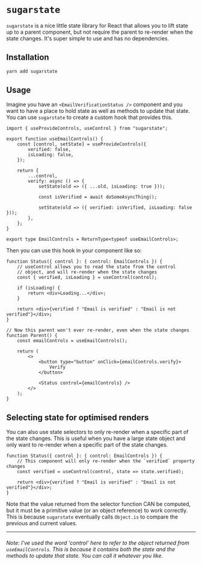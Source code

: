 # `sugarstate`

`sugarstate` is a nice little state library for React that allows you to lift state up to a parent component, but not require the parent to re-render when the state changes. It's super simple to use and has no dependencies.

## Installation

```bash
yarn add sugarstate
```

## Usage

Imagine you have an `<EmailVerificationStatus />` component and you want to have a place to hold state as well as methods to update that state. You can use `sugarstate` to create a custom hook that provides this.

```tsx
import { useProvideControls, useControl } from "sugarstate";

export function useEmailControls() {
	const [control, setState] = useProvideControls({
		verified: false,
		isLoading: false,
	});

	return {
		...control,
		verify: async () => {
			setState(old => ({ ...old, isLoading: true }));

			const isVerified = await doSomeAsyncThing();

			setState(old => ({ verified: isVerified, isLoading: false }));
		},
	};
}

export type EmailControls = ReturnType<typeof useEmailControls>;
```

Then you can use this hook in your component like so:

```tsx
function Status({ control }: { control: EmailControls }) {
	// useControl allows you to read the state from the control
	// object, and will re-render when the state changes
	const { verified, isLoading } = useControl(control);

	if (isLoading) {
		return <div>Loading...</div>;
	}

	return <div>{verified ? "Email is verified" : "Email is not verified"}</div>;
}

// Now this parent won't ever re-render, even when the state changes
function Parent() {
	const emailControls = useEmailControls();

	return (
		<>
			<button type="button" onClick={emailControls.verify}>
				Verify
			</button>

			<Status control={emailControls} />
		</>
	);
}
```

## Selecting state for optimised renders

You can also use state selectors to only re-render when a specific part of the state changes. This is useful when you have a large state object and only want to re-render when a specific part of the state changes.

```tsx
function Status({ control }: { control: EmailControls }) {
	// This component will only re-render when the `verified` property changes
	const verified = useControl(control, state => state.verified);

	return <div>{verified ? "Email is verified" : "Email is not verified"}</div>;
}
```

Note that the value returned from the selector function CAN be computed, but it must be a primitive value (or an object reference) to work correctly. This is because `sugarstate` eventually calls `Object.is` to compare the previous and current values.

---

###### Note: I've used the word 'control' here to refer to the object returned from `useEmailControls`. This is because it contains both the state and the methods to update that state. You can call it whatever you like.
